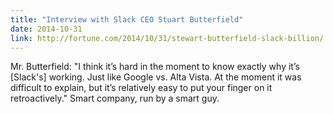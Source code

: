```yaml
---
title: "Interview with Slack CEO Stuart Butterfield"
date: 2014-10-31
link: http://fortune.com/2014/10/31/stewart-butterfield-slack-billion/
---
```

 Mr. Butterfield: "I think it’s hard in the moment to know exactly why it’s [Slack's] working. Just like Google vs. Alta Vista. At the moment it was difficult to explain, but it’s relatively easy to put your finger on it retroactively." Smart company, run by a smart guy.
